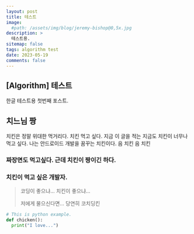 ```yaml
---
layout: post
title: 테스트
image: 
  #path: /assets/img/blog/jeremy-bishop@0,5x.jpg
description: >
  테스트용.
sitemap: false
tags: algorithm test
date: 2023-05-19
comments: false
---
```


## [Algorithm] 테스트
한글 테스트용 첫번째 포스트.

## 치느님 짱
치킨은 정말 위대한 먹거리다. 치킨 먹고 싶다. 지금 이 글을 적는 지금도 치킨이 너무나 먹고 싶다. 나는 안드로이드 개발을 꿈꾸는 치킨이다. 음 치킨 음 치킨
### 짜장면도 먹고싶다. 근데 치킨이 짱이긴 하다.

### 치킨이 먹고 싶은 개발자.

> 코딩이 좋으냐... 치킨이 좋으냐...
>
> 저에게 물으신다면... 당연히 코치딩킨

```python
# This is python example.
def chicken():
  print("I love...")
```